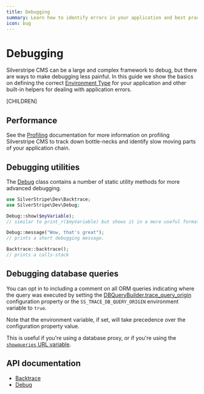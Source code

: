```yaml
---
title: Debugging
summary: Learn how to identify errors in your application and best practice for logging application errors.
icon: bug
---
```

# Debugging

Silverstripe CMS can be a large and complex framework to debug, but there are ways to make debugging less painful. In this
guide we show the basics on defining the correct [Environment Type](environment_types) for your application and other
built-in helpers for dealing with application errors.

[CHILDREN]

## Performance

See the [Profiling](../performance/profiling) documentation for more information on profiling Silverstripe CMS to track down
bottle-necks and identify slow moving parts of your application chain.

## Debugging utilities

The [Debug](api:SilverStripe\Dev\Debug) class contains a number of static utility methods for more advanced debugging.

```php
use SilverStripe\Dev\Backtrace;
use SilverStripe\Dev\Debug;

Debug::show($myVariable);
// similar to print_r($myVariable) but shows it in a more useful format.

Debug::message("Wow, that's great");
// prints a short debugging message.

Backtrace::backtrace();
// prints a calls-stack
```

## Debugging database queries

You can opt in to including a comment on all ORM queries indicating where the query was executed by setting the [DBQueryBuilder.trace_query_origin](api:SilverStripe\ORM\Connect\DBQueryBuilder->trace_query_origin) configuration property or the `SS_TRACE_DB_QUERY_ORIGIN` environment variable to `true`.

Note that the environment variable, if set, will take precedence over the configuration property value.

This is useful if you're using a database proxy, or if you're using the [`showqueries` URL variable](url_variable_tools/#database).

## API documentation

- [Backtrace](api:SilverStripe\Dev\Backtrace)
- [Debug](api:SilverStripe\Dev\Debug)
